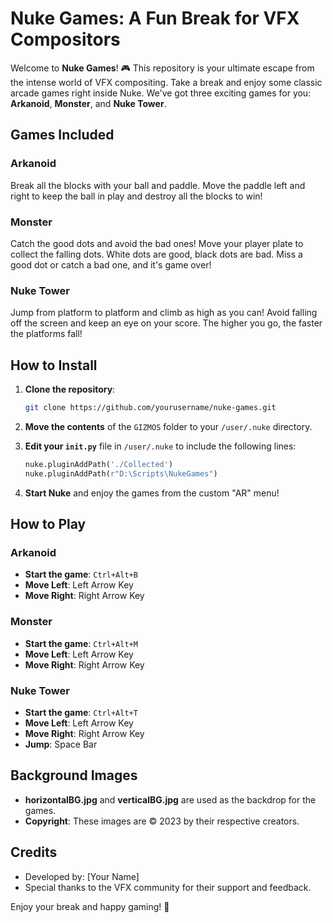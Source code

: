# Nuke Games: A Fun Break for VFX Compositors

Welcome to **Nuke Games**! 🎮 This repository is your ultimate escape from the intense world of VFX compositing. Take a break and enjoy some classic arcade games right inside Nuke. We've got three exciting games for you: **Arkanoid**, **Monster**, and **Nuke Tower**.

## Games Included

### Arkanoid
Break all the blocks with your ball and paddle. Move the paddle left and right to keep the ball in play and destroy all the blocks to win!

### Monster
Catch the good dots and avoid the bad ones! Move your player plate to collect the falling dots. White dots are good, black dots are bad. Miss a good dot or catch a bad one, and it's game over!

### Nuke Tower
Jump from platform to platform and climb as high as you can! Avoid falling off the screen and keep an eye on your score. The higher you go, the faster the platforms fall!

## How to Install

1. **Clone the repository**:
    ```sh
    git clone https://github.com/yourusername/nuke-games.git
    ```

2. **Move the contents** of the `GIZMOS` folder to your `/user/.nuke` directory.

3. **Edit your `init.py`** file in `/user/.nuke` to include the following lines:
    ```python
    nuke.pluginAddPath('./Collected')
    nuke.pluginAddPath(r"D:\Scripts\NukeGames")
    ```

4. **Start Nuke** and enjoy the games from the custom "AR" menu!

## How to Play

### Arkanoid
- **Start the game**: `Ctrl+Alt+B`
- **Move Left**: Left Arrow Key
- **Move Right**: Right Arrow Key

### Monster
- **Start the game**: `Ctrl+Alt+M`
- **Move Left**: Left Arrow Key
- **Move Right**: Right Arrow Key

### Nuke Tower
- **Start the game**: `Ctrl+Alt+T`
- **Move Left**: Left Arrow Key
- **Move Right**: Right Arrow Key
- **Jump**: Space Bar

## Background Images

- **horizontalBG.jpg** and **verticalBG.jpg** are used as the backdrop for the games.
- **Copyright**: These images are © 2023 by their respective creators.

## Credits

- Developed by: [Your Name]
- Special thanks to the VFX community for their support and feedback.

Enjoy your break and happy gaming! 🎉